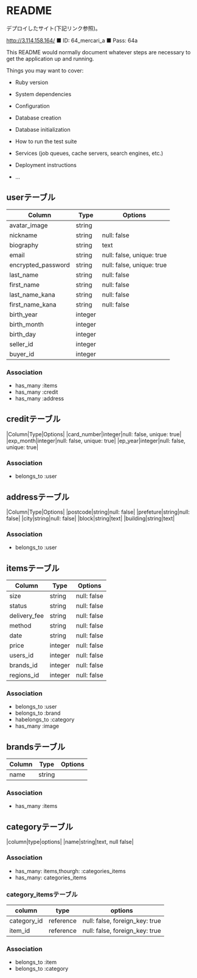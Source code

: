 # README

デプロイしたサイト(下記リンク参照)。

http://3.114.158.164/  ■ ID: 64_mercari_a ■ Pass: 64a

This README would normally document whatever steps are necessary to get the
application up and running.

Things you may want to cover:

* Ruby version

* System dependencies

* Configuration

* Database creation

* Database initialization

* How to run the test suite

* Services (job queues, cache servers, search engines, etc.)

* Deployment instructions

* ...


## userテーブル
|Column|Type|Options|
|------|----|-------|
|avatar_image|string||
|nickname|string|null: false|
|biography|string|text|
|email|string|null: false, unique: true|
|encrypted_password|string|null: false, unique: true|
|last_name|string|null: false|
|first_name|string|null: false|
|last_name_kana|string|null: false|
|first_name_kana|string|null: false|
|birth_year|integer||
|birth_month|integer||
|birth_day|integer||
|seller_id|integer||
|buyer_id|integer||

### Association
- has_many :items
- has_many :credit
- has_many :address


## creditテーブル
|Column|Type|Options|
|card_number|integer|null: false, unique: true|
|exp_month|integer|null: false, unique: true|
|ep_year|integer|null: false, unique: true|

### Association
- belongs_to :user


## addressテーブル
|Column|Type|Options|
|postcode|string|null: false|
|prefeture|string|null: false|
|city|string|null: false|
|block|string|text|
|building|string|text|

### Association
- belongs_to :user


## itemsテーブル
|Column|Type|Options|
|------|----|-------|
|size|string|null: false|
|status|string|null: false|
|delivery_fee|string|null: false|
|method|string|null: false|
|date|string|null: false|
|price|integer|null: false|
|users_id|integer|null: false|
|brands_id|integer|null: false|
|regions_id|integer|null: false|

### Association
- belongs_to :user
- belongs_to :brand
- habelongs_to :category
- has_many :image


## brandsテーブル
|Column|Type|Options|
|------|----|-------|
|name|string|

### Association
- has_many :items


## categoryテーブル
|column|type|options|
|name|string|text, null false|

### Association
- has_many: items,thourgh: :categories_items
- has_many: categories_items


### category_itemsテーブル

|column|type|options|
|------|----|-------|
|category_id|reference|null: false, foreign_key: true|
|item_id|reference|null: false, foreign_key: true|

### Association
- belongs_to :item
- belongs_to :category
